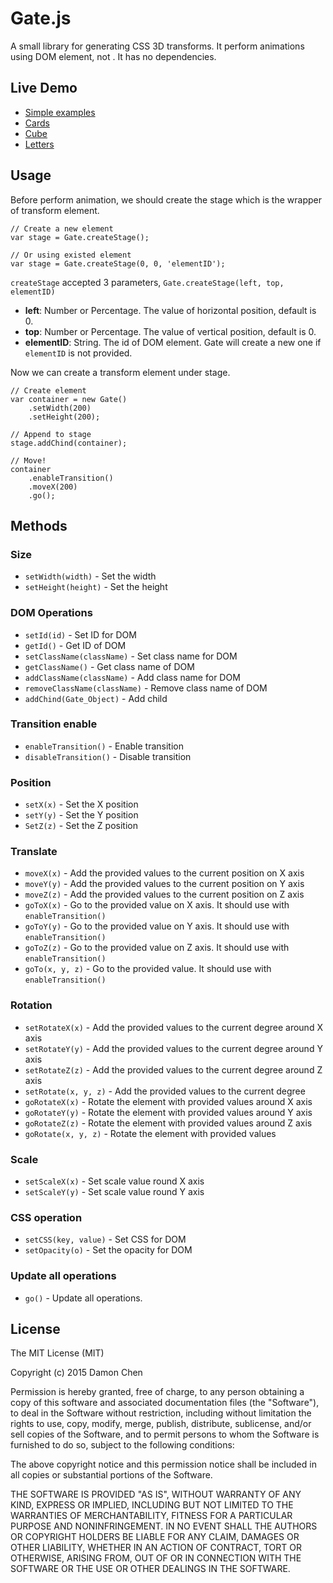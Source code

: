 # Gate.js
A small library for generating CSS 3D transforms.
It perform animations using DOM element, not <canvas>. It has no dependencies.

## Live Demo

- [Simple examples](http://fengzifz.github.io/lab/gate/)
- [Cards](http://fengzifz.github.io/lab/gate/examples/cards.html)
- [Cube](http://fengzifz.github.io/lab/gate/examples/cube-rotate.html)
- [Letters](http://fengzifz.github.io/lab/gate/examples/letters.html)

## Usage

Before perform animation, we should create the stage which is the wrapper of transform element.

```
// Create a new element
var stage = Gate.createStage();

// Or using existed element
var stage = Gate.createStage(0, 0, 'elementID');
```

`createStage` accepted 3 parameters, `Gate.createStage(left, top, elementID)`
- **left**: Number or Percentage. The value of horizontal position, default is 0. 
- **top**: Number or Percentage. The value of vertical position, default is 0. 
- **elementID**: String. The id of DOM element. Gate will create a new one if `elementID` is not provided.

Now we can create a transform element under stage.

```
// Create element
var container = new Gate()
	.setWidth(200)
	.setHeight(200);

// Append to stage
stage.addChind(container);

// Move!
container
	.enableTransition()
	.moveX(200)
	.go();
```

## Methods

### Size
- `setWidth(width)` - Set the width
- `setHeight(height)` - Set the height

### DOM Operations
- `setId(id)` - Set ID for DOM
- `getId()` - Get ID of DOM
- `setClassName(className)` - Set class name for DOM
- `getClassName()` - Get class name of DOM
- `addClassName(className)` - Add class name for DOM
- `removeClassName(className)` - Remove class name of DOM
- `addChind(Gate_Object)`  - Add child

### Transition enable
- `enableTransition()` - Enable transition
- `disableTransition()` - Disable transition

### Position
- `setX(x)` - Set the X position
- `setY(y)` - Set the Y position
- `SetZ(z)` - Set the Z position

### Translate
- `moveX(x)` - Add the provided values to the current position on X axis
- `moveY(y)` - Add the provided values to the current position on Y axis
- `moveZ(z)` - Add the provided values to the current position on Z axis
- `goToX(x)` - Go to the provided value on X axis. It should use with `enableTransition()`
- `goToY(y)` - Go to the provided value on Y axis. It should use with `enableTransition()`
- `goToZ(z)` - Go to the provided value on Z axis. It should use with `enableTransition()`
- `goTo(x, y, z)` - Go to the provided value. It should use with `enableTransition()`

### Rotation
- `setRotateX(x)` - Add the provided values to the current degree around X axis
- `setRotateY(y)` - Add the provided values to the current degree around Y axis
- `setRotateZ(z)` - Add the provided values to the current degree around Z axis
- `setRotate(x, y, z)` - Add the provided values to the current degree
- `goRotateX(x)` - Rotate the element with provided values around X axis
- `goRotateY(y)` - Rotate the element with provided values around Y axis
- `goRotateZ(z)` - Rotate the element with provided values around Z axis
- `goRotate(x, y, z)` - Rotate the element with provided values

### Scale
- `setScaleX(x)` - Set scale value round X axis
- `setScaleY(y)` - Set scale value round Y axis

### CSS operation
- `setCSS(key, value)` - Set CSS for DOM
- `setOpacity(o)` - Set the opacity for DOM

### Update all operations
- `go()` - Update all operations.

## License
The MIT License (MIT)

Copyright (c) 2015 Damon Chen

Permission is hereby granted, free of charge, to any person obtaining a copy
of this software and associated documentation files (the "Software"), to deal
in the Software without restriction, including without limitation the rights
to use, copy, modify, merge, publish, distribute, sublicense, and/or sell
copies of the Software, and to permit persons to whom the Software is
furnished to do so, subject to the following conditions:

The above copyright notice and this permission notice shall be included in all
copies or substantial portions of the Software.

THE SOFTWARE IS PROVIDED "AS IS", WITHOUT WARRANTY OF ANY KIND, EXPRESS OR
IMPLIED, INCLUDING BUT NOT LIMITED TO THE WARRANTIES OF MERCHANTABILITY,
FITNESS FOR A PARTICULAR PURPOSE AND NONINFRINGEMENT. IN NO EVENT SHALL THE
AUTHORS OR COPYRIGHT HOLDERS BE LIABLE FOR ANY CLAIM, DAMAGES OR OTHER
LIABILITY, WHETHER IN AN ACTION OF CONTRACT, TORT OR OTHERWISE, ARISING FROM,
OUT OF OR IN CONNECTION WITH THE SOFTWARE OR THE USE OR OTHER DEALINGS IN THE
SOFTWARE.

